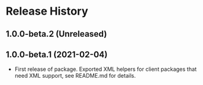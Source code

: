 # Release History

## 1.0.0-beta.2 (Unreleased)

## 1.0.0-beta.1 (2021-02-04)

- First release of package. Exported XML helpers for client packages that need XML support, see README.md for details.
